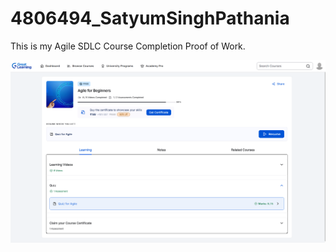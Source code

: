 # 4806494_SatyumSinghPathania

This is my Agile SDLC Course Completion Proof of Work.


![Course_Completion](images/Agile_Course_POW.png)
